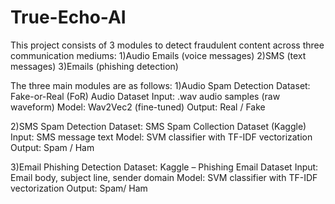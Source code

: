 # True-Echo-AI
This project consists of 3 modules to detect fraudulent content across three communication mediums:
  1)Audio Emails (voice messages)
  2)SMS (text messages)
  3)Emails (phishing detection)

The three main modules are as follows:
  1)Audio Spam Detection
  Dataset: Fake-or-Real (FoR) Audio Dataset
  Input: .wav audio samples (raw waveform)
  Model: Wav2Vec2 (fine-tuned)
  Output: Real / Fake 

  2)SMS Spam Detection
  Dataset: SMS Spam Collection Dataset (Kaggle)
  Input: SMS message text
  Model: SVM classifier with TF-IDF vectorization
  Output: Spam / Ham
  
  3)Email Phishing Detection
  Dataset: Kaggle – Phishing Email Dataset
  Input: Email body, subject line, sender domain
  Model: SVM classifier with TF-IDF vectorization
  Output: Spam/ Ham
